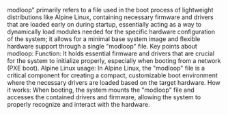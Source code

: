 modloop" primarily refers to a file used in the boot process of lightweight distributions like Alpine Linux, containing necessary firmware and drivers that are loaded early on during startup, essentially acting as a way to dynamically load modules needed for the specific hardware configuration of the system; it allows for a minimal base system image and flexible hardware support through a single "modloop" file. 
Key points about modloop:
Function:
It holds essential firmware and drivers that are crucial for the system to initialize properly, especially when booting from a network (PXE boot). 
Alpine Linux usage:
In Alpine Linux, the "modloop" file is a critical component for creating a compact, customizable boot environment where the necessary drivers are loaded based on the target hardware. 
How it works:
When booting, the system mounts the "modloop" file and accesses the contained drivers and firmware, allowing the system to properly recognize and interact with the hardware. 